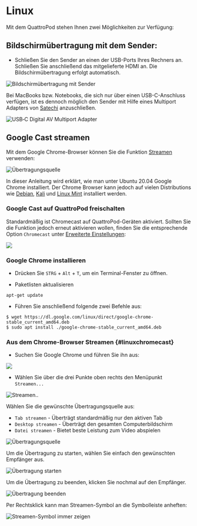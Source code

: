 # Linux

Mit dem QuattroPod stehen Ihnen zwei Möglichkeiten zur Verfügung:

## Bildschirmübertragung mit dem Sender:

* Schließen Sie den Sender an einen der USB-Ports Ihres Rechners an. Schließen Sie anschließend das mitgelieferte HDMI an. Die Bildschirmübertragung erfolgt automatisch.

![Bildschirmübertragung mit Sender](/assets/img/QSG-QP.Lite.Windows.png)

Bei MacBooks bzw. Notebooks, die sich nur über einen USB-C-Anschluss verfügen, ist es dennoch möglich den Sender mit Hilfe eines Multiport Adapters von [Satechi](https://www.amazon.de/Satechi-Schlanker-Multiport-Adapter-Ladeanschluss-Aluminium/dp/B01J4BO0X8?psc=1&SubscriptionId=AKIAILSHYYTFIVPWUY6Q&tag=duc03-21&linkCode=xm2&camp=2025&creative=165953&creativeASIN=B01J4BO0X8) anzuschließen. 

![USB‑C Digital AV Multiport Adapter](/assets/img/USB-C_Multiport-Adapter.jpg)

## Google Cast streamen

Mit dem Google Chrome-Browser können Sie die Funktion [Streamen](#linuxchromecast) verwenden:

![Übertragungsquelle](/assets/img/Linux.Chrome_select_stream2.png)

In dieser Anleitung wird erklärt, wie man unter Ubuntu 20.04 Google Chrome installiert. Der Chrome Browser kann jedoch auf vielen Distributions wie [Debian](https://www.debian.org/distrib/), [Kali](https://www.kali.org/) und [Linux Mint](https://linuxmint.com/) installiert werden.

### Google Cast auf QuattroPod freischalten

Standardmäßig ist Chromecast auf QuattroPod-Geräten aktiviert. Sollten Sie die Funktion jedoch erneut aktivieren wollen, finden Sie die entsprechende Option `Chromecast` unter [Erweiterte Einstellungen](adv.settings.md#Chromecast):

![](/assets/img/Chromecast-support.png)

### Google Chrome installieren

* Drücken Sie `STRG` + `Alt` + `T`, um ein Terminal-Fenster zu öffnen.

* Paketlisten aktualisieren

```
apt-get update
```

* Führen Sie anschließend folgende zwei Befehle aus:

```
$ wget https://dl.google.com/linux/direct/google-chrome-stable_current_amd64.deb
$ sudo apt install ./google-chrome-stable_current_amd64.deb
```

### Aus dem Chrome-Browser Streamen {#linuxchromecast}

* Suchen Sie Google Chrome und führen Sie ihn aus:

![](/assets/img/Linux.Launch.Chrome.png)

* Wählen Sie über die drei Punkte oben rechts den Menüpunkt `Streamen...`

![Streamen..](/assets/img/Linux.Chrome_stream.png)

Wählen Sie die gewünschte Übertragungsquelle aus:

+ `Tab streamen` - Überträgt standardmäßig nur den aktiven Tab
+ `Desktop streamen` - Überträgt den gesamten Computerbildschirm 
+ `Datei streamen` - Bietet beste Leistung zum Video abspielen

![Übertragungsquelle](/assets/img/Linux.Chrome_select_stream2.png)

Um die Übertragung zu starten, wählen Sie einfach den gewünschten Empfänger aus.

![Übertragung starten](/assets/img/Linux.Chrome_start_stream.png)

Um die Übertragung zu beenden, klicken Sie nochmal auf den Empfänger.

![Übertragung beenden](/assets/img/end_stream.png)

Per Rechtsklick kann man Streamen-Symbol an die Symbolleiste anheften:

![Streamen-Symbol immer zeigen](/assets/img/Linux.Chrome.Always_show_icon.png)
